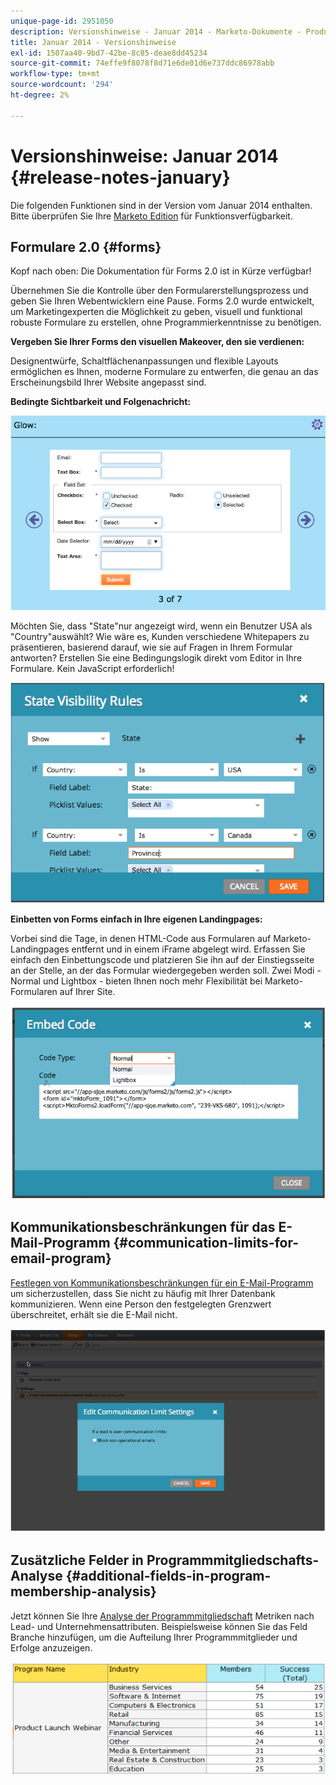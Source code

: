 ```yaml
---
unique-page-id: 2951050
description: Versionshinweise - Januar 2014 - Marketo-Dokumente - Produktdokumentation
title: Januar 2014 - Versionshinweise
exl-id: 1507aa40-9bd7-42be-8c85-deae8dd45234
source-git-commit: 74effe9f8078f8d71e6de01d6e737ddc86978abb
workflow-type: tm+mt
source-wordcount: '294'
ht-degree: 2%

---
```


# Versionshinweise: Januar 2014 {#release-notes-january}

Die folgenden Funktionen sind in der Version vom Januar 2014 enthalten. Bitte überprüfen Sie Ihre [Marketo Edition](https://www.marketo.com/pricing/) für Funktionsverfügbarkeit.

## Formulare 2.0 {#forms}

Kopf nach oben: Die Dokumentation für Forms 2.0 ist in Kürze verfügbar!

Übernehmen Sie die Kontrolle über den Formularerstellungsprozess und geben Sie Ihren Webentwicklern eine Pause. Forms 2.0 wurde entwickelt, um Marketingexperten die Möglichkeit zu geben, visuell und funktional robuste Formulare zu erstellen, ohne Programmierkenntnisse zu benötigen.

**Vergeben Sie Ihrer Forms den visuellen Makeover, den sie verdienen:**

Designentwürfe, Schaltflächenanpassungen und flexible Layouts ermöglichen es Ihnen, moderne Formulare zu entwerfen, die genau an das Erscheinungsbild Ihrer Website angepasst sind.

**Bedingte Sichtbarkeit und Folgenachricht:**

![](assets/image2014-9-22-10-3a30-3a52.png)

Möchten Sie, dass &quot;State&quot;nur angezeigt wird, wenn ein Benutzer USA als &quot;Country&quot;auswählt? Wie wäre es, Kunden verschiedene Whitepapers zu präsentieren, basierend darauf, wie sie auf Fragen in Ihrem Formular antworten? Erstellen Sie eine Bedingungslogik direkt vom Editor in Ihre Formulare. Kein JavaScript erforderlich!

![](assets/image2014-9-22-10-3a31-3a54.png)

**Einbetten von Forms einfach in Ihre eigenen Landingpages:**

Vorbei sind die Tage, in denen HTML-Code aus Formularen auf Marketo-Landingpages entfernt und in einem iFrame abgelegt wird. Erfassen Sie einfach den Einbettungscode und platzieren Sie ihn auf der Einstiegsseite an der Stelle, an der das Formular wiedergegeben werden soll. Zwei Modi - Normal und Lightbox - bieten Ihnen noch mehr Flexibilität bei Marketo-Formularen auf Ihrer Site.

![](assets/image2014-9-22-10-3a38-3a2.png)

## Kommunikationsbeschränkungen für das E-Mail-Programm {#communication-limits-for-email-program}

[Festlegen von Kommunikationsbeschränkungen für ein E-Mail-Programm](/help/marketo/product-docs/email-marketing/email-programs/email-program-actions/enable-disable-communication-limits-in-an-email-program.md) um sicherzustellen, dass Sie nicht zu häufig mit Ihrer Datenbank kommunizieren. Wenn eine Person den festgelegten Grenzwert überschreitet, erhält sie die E-Mail nicht.

![](assets/image2014-9-22-10-3a38-3a31.png)

## Zusätzliche Felder in Programmmitgliedschafts-Analyse {#additional-fields-in-program-membership-analysis}

Jetzt können Sie Ihre [Analyse der Programmmitgliedschaft](/help/marketo/product-docs/reporting/revenue-cycle-analytics/program-analytics/build-a-program-membership-analysis-report-that-lists-leads.md) Metriken nach Lead- und Unternehmensattributen. Beispielsweise können Sie das Feld Branche hinzufügen, um die Aufteilung Ihrer Programmmitglieder und Erfolge anzuzeigen.

![](assets/image2014-9-22-10-3a39-3a1.png)
